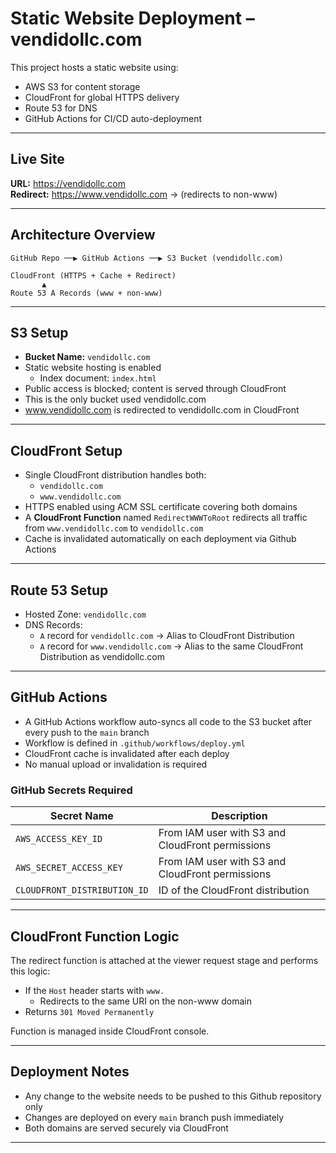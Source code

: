 # Static Website Deployment – vendidollc.com

This project hosts a static website using:
- AWS S3 for content storage
- CloudFront for global HTTPS delivery
- Route 53 for DNS
- GitHub Actions for CI/CD auto-deployment

---

## Live Site

**URL:** https://vendidollc.com  
**Redirect:** https://www.vendidollc.com → (redirects to non-www)

---

## Architecture Overview

```text
GitHub Repo ──▶ GitHub Actions ──▶ S3 Bucket (vendidollc.com)

CloudFront (HTTPS + Cache + Redirect)
       ▲
Route 53 A Records (www + non-www)
```
---

## S3 Setup

- **Bucket Name:** `vendidollc.com`
- Static website hosting is enabled
  - Index document: `index.html`
- Public access is blocked; content is served through CloudFront
- This is the only bucket used vendidollc.com
- www.vendidollc.com is redirected to vendidollc.com in CloudFront

---

## CloudFront Setup

- Single CloudFront distribution handles both:
  - `vendidollc.com`
  - `www.vendidollc.com`
- HTTPS enabled using ACM SSL certificate covering both domains
- A **CloudFront Function** named `RedirectWWWToRoot` redirects all traffic from `www.vendidollc.com` to `vendidollc.com`
- Cache is invalidated automatically on each deployment via Github Actions
---

## Route 53 Setup

- Hosted Zone: `vendidollc.com`
- DNS Records:
  - `A` record for `vendidollc.com` → Alias to CloudFront Distribution
  - `A` record for `www.vendidollc.com` → Alias to the same CloudFront Distribution as vendidollc.com

---

## GitHub Actions

- A GitHub Actions workflow auto-syncs all code to the S3 bucket after every push to the `main` branch
- Workflow is defined in `.github/workflows/deploy.yml`
- CloudFront cache is invalidated after each deploy
- No manual upload or invalidation is required

### GitHub Secrets Required

| Secret Name                  | Description                                      |
|------------------------------|--------------------------------------------------|
| `AWS_ACCESS_KEY_ID`          | From IAM user with S3 and CloudFront permissions |
| `AWS_SECRET_ACCESS_KEY`      | From IAM user with S3 and CloudFront permissions |
| `CLOUDFRONT_DISTRIBUTION_ID` | ID of the CloudFront distribution                |

---

## CloudFront Function Logic

The redirect function is attached at the viewer request stage and performs this logic:

- If the `Host` header starts with `www.`
  - Redirects to the same URI on the non-www domain
- Returns `301 Moved Permanently`

Function is managed inside CloudFront console.

---

## Deployment Notes

- Any change to the website needs to be pushed to this Github repository only
- Changes are deployed on every `main` branch push immediately
- Both domains are served securely via CloudFront
  
---
